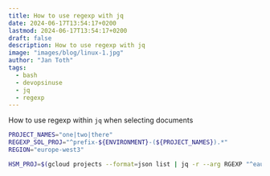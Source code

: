 ```yaml
---
title: How to use regexp with jq
date: 2024-06-17T13:54:17+0200
lastmod: 2024-06-17T13:54:17+0200
draft: false
description: How to use regexp with jq
image: "images/blog/linux-1.jpg"
author: "Jan Toth"
tags:
  - bash
  - devopsinuse
  - jq
  - regexp
---
```


How to use regexp within `jq` when selecting documents

```bash
PROJECT_NAMES="one|two|there"
REGEXP_SOL_PROJ="^prefix-${ENVIRONMENT}-(${PROJECT_NAMES}).*"
REGION="europe-west3"

HSM_PROJ=$(gcloud projects --format=json list | jq -r --arg RGEXP "^eaut-${ENVIRONMENT}-hsm-dap-kernel.*$" '.[] | select(.projectId|test($RGEXP)) | .projectId')

```


